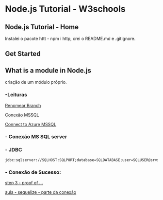 # Node.js Tutorial - W3schools

## Node.js Tutorial - Home

Instalei o pacote httt - npm i http, crei o README.md e .gitignore.

## Get Started

## What is a module in Node.js

criação de um módulo próprio.


### -Leituras

[Renomear Branch](https://stackoverflow.com/questions/30590083/how-do-i-rename-both-a-git-local-and-remote-branch-name)

[Conexão MSSQL](https://www.microsoft.com/en-us/sql-server/developer-get-started/node/windows/step/2.html)

[Connect to Azure MSSQL](https://www.concurrency.com/blog/january-2017/connect-to-azure-sql-database-with-nodejs-and-mssq)


### - Conexão MS SQL server

### -  JDBC

```
jdbc:sqlserver://SQLHOST:SQLPORT;database=SQLDATABASE;user=SQLUSER@srvsqlhomolog1;password=SQLPASSWORD;encrypt=true;trustServerCertificate=false;hostNameInCertificate=*.database.windows.net;loginTimeout=30;
 ```

### - Conexão de Sucesso:
[step 3 - proof of ...](https://learn.microsoft.com/pt-br/sql/connect/node-js/step-3-proof-of-concept-connecting-to-sql-using-node-js?view=sql-server-ver16)

[aula - sequelize - parte da conexão ](https://www.youtube.com/watch?v=UdbvIjpw87k)